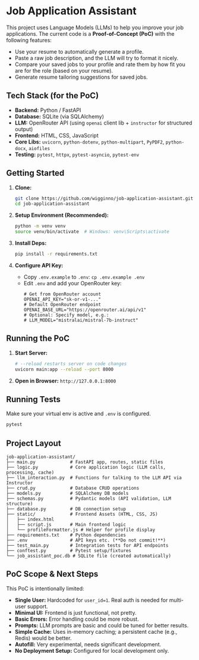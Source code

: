 # Job Application Assistant

This project uses Language Models (LLMs) to help you improve your job applications. The current code is a **Proof-of-Concept (PoC)** with the following features:

*   Use your resume to automatically generate a profile.
*   Paste a raw job description, and the LLM will try to format it nicely.
*   Compare your saved jobs to your profile and rate them by how fit you are for the role (based on your resume).
*   Generate resume tailoring suggestions for saved jobs.

## Tech Stack (for the PoC)

*   **Backend:** Python / FastAPI
*   **Database:** SQLite (via SQLAlchemy)
*   **LLM:** OpenRouter API (using `openai` client lib + `instructor` for structured output)
*   **Frontend:** HTML, CSS, JavaScript
*   **Core Libs:** `uvicorn`, `python-dotenv`, `python-multipart`, `PyPDF2`, `python-docx`, `aiofiles`
*   **Testing:** `pytest`, `httpx`, `pytest-asyncio`, `pytest-env`

## Getting Started

1.  **Clone:**
    ```bash
    git clone https://github.com/wigginno/job-application-assistant.git
    cd job-application-assistant
    ```

2.  **Setup Environment (Recommended):**
    ```bash
    python -m venv venv
    source venv/bin/activate  # Windows: venv\Scripts\activate
    ```

3.  **Install Deps:**
    ```bash
    pip install -r requirements.txt
    ```

4.  **Configure API Key:**
    *   Copy `.env.example` to `.env`: `cp .env.example .env`
    *   Edit `.env` and add your OpenRouter key:
        ```env
        # Get from OpenRouter account
        OPENAI_API_KEY="sk-or-v1-..."
        # Default OpenRouter endpoint
        OPENAI_BASE_URL="https://openrouter.ai/api/v1"
        # Optional: Specify model, e.g.:
        # LLM_MODEL="mistralai/mistral-7b-instruct"
        ```

## Running the PoC

1.  **Start Server:**
    ```bash
    # --reload restarts server on code changes
    uvicorn main:app --reload --port 8000
    ```

2.  **Open in Browser:**
    `http://127.0.0.1:8000`

## Running Tests

Make sure your virtual env is active and `.env` is configured.

```bash
pytest
```

## Project Layout

```
job-application-assistant/
├── main.py             # FastAPI app, routes, static files
├── logic.py            # Core application logic (LLM calls, processing, cache)
├── llm_interaction.py  # Functions for talking to the LLM API via Instructor
├── crud.py             # Database CRUD operations
├── models.py           # SQLAlchemy DB models
├── schemas.py          # Pydantic models (API validation, LLM structure)
├── database.py         # DB connection setup
├── static/             # Frontend Assets (HTML, CSS, JS)
│   ├── index.html
│   ├── script.js       # Main frontend logic
│   └── profileFormatter.js # Helper for profile display
├── requirements.txt    # Python dependencies
├── .env                # API keys etc. (**Do not commit!**)
├── test_main.py        # Integration tests for API endpoints
├── conftest.py         # Pytest setup/fixtures
└── job_assistant_poc.db # SQLite file (created automatically)
```

## PoC Scope & Next Steps

This PoC is intentionally limited:

*   **Single User:** Hardcoded for `user_id=1`. Real auth is needed for multi-user support.
*   **Minimal UI:** Frontend is just functional, not pretty.
*   **Basic Errors:** Error handling could be more robust.
*   **Prompts:** LLM prompts are basic and could be tuned for better results.
*   **Simple Cache:** Uses in-memory caching; a persistent cache (e.g., Redis) would be better.
*   **Autofill:** Very experimental, needs significant development.
*   **No Deployment Setup:** Configured for local development only.
